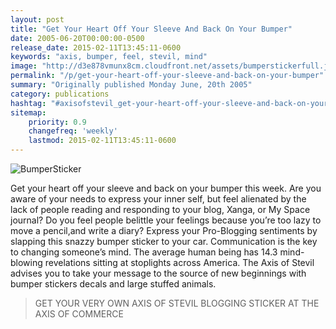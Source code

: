 ```yaml
---
layout: post
title: "Get Your Heart Off Your Sleeve And Back On Your Bumper"
date: 2005-06-20T00:00:00-0500
release_date: 2015-02-11T13:45:11-0600
keywords: "axis, bumper, feel, stevil, mind"
image: "http://d3e878vmunx8cm.cloudfront.net/assets/bumperstickerfull.jpg"
permalink: "/p/get-your-heart-off-your-sleeve-and-back-on-your-bumper"
summary: "Originally published Monday June, 20th 2005"
category: publications
hashtag: "#axisofstevil_get-your-heart-off-your-sleeve-and-back-on-your-bumper"
sitemap:
    priority: 0.9
    changefreq: 'weekly'
    lastmod: 2015-02-11T13:45:11-0600
---
```


[ID_1]: http://d3e878vmunx8cm.cloudfront.net/assets/bumperstickerfull.jpg "BumperSticker"
![BumperSticker][id_1]

Get your heart off your sleeve and back on your bumper this week. Are you aware of your needs to express your inner self, but feel alienated by the lack of people reading and responding to your blog, Xanga, or My Space journal? Do you feel people belittle your feelings because you’re too lazy to move a pencil,and write a diary? Express your Pro-Blogging sentiments by slapping this snazzy bumper sticker to your car. Communication is the key to changing someone’s mind. The average human being has 14.3 mind-blowing revelations sitting at stoplights across America. The Axis of Stevil advises you to take your message to the source of new beginnings with bumper stickers decals and large stuffed animals.

> GET YOUR VERY OWN AXIS OF STEVIL BLOGGING STICKER AT THE AXIS OF COMMERCE

